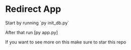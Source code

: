 <h1>Redirect App</h1>
<p>Start by running `py init_db.py`</p>
<p>After that run [py app.py]</p>

If you want to see more on this make sure to star this repo
